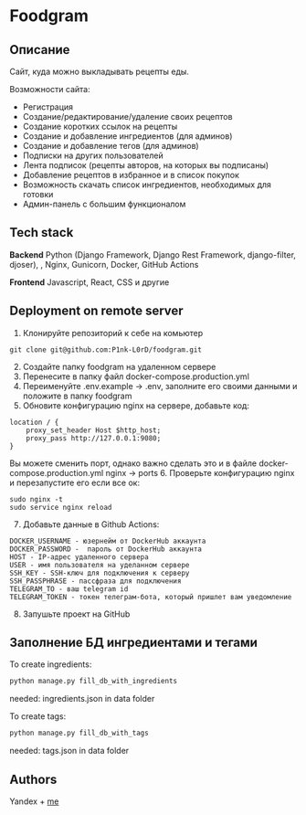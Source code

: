 
# Foodgram

## Описание

Сайт, куда можно выкладывать рецепты еды.

Возможности сайта:

* Регистрация
* Создание/редактирование/удаление своих рецептов
* Создание коротких ссылок на рецепты
* Создание и добавление ингредиентов (для админов)
* Создание и добавление тегов (для админов)
* Подписки на других пользователей
* Лента подписок (рецепты авторов, на которых вы подписаны)
* Добавление рецептов в избранное и в список покупок
* Возможность скачать список ингредиентов, необходимых для готовки
* Админ-панель с большим функционалом

## Tech stack

**Backend**
Python (Django Framework, Django Rest Framework, django-filter, djoser), , Nginx, Gunicorn, Docker, GitHub Actions

**Frontend**
Javascript, React, CSS и другие

## Deployment on remote server

1. Клонируйте репозиторий к себе на комьютер
```
git clone git@github.com:P1nk-L0rD/foodgram.git
```
2. Создайте папку foodgram на удаленном сервере
3. Перенесите в папку файл docker-compose.production.yml
4. Переименуйте .env.example -> .env, заполните его своими данными и положите в папку foodgram
5. Обновите конфигурацию nginx на сервере, добавьте код:
```
location / {
    proxy_set_header Host $http_host;
    proxy_pass http://127.0.0.1:9080;
}
```
Вы можете сменить порт, однако важно сделать это и в файле docker-compose.production.yml nginx -> ports
6. Проверьте конфигурацию nginx и перезапустите его если все ок:
```
sudo nginx -t
sudo service nginx reload
```
7. Добавьте данные в Github Actions:
```
DOCKER_USERNAME - юзернейм от DockerHub аккаунта
DOCKER_PASSWORD -  пароль от DockerHub аккаунта
HOST - IP-адрес удаленного сервера
USER - имя пользователя на уделанном сервере
SSH_KEY - SSH-ключ для подключения к серверу
SSH_PASSPHRASE - пассфраза для подключения
TELEGRAM_TO - ваш telegram id
TELEGRAM_TOKEN - токен телеграм-бота, который пришлет вам уведомление
```

8. Запушьте проект на GitHub

## Заполнение БД ингредиентами и тегами

To create ingredients:

```python
python manage.py fill_db_with_ingredients
```

needed: ingredients.json in data folder

To create tags:

```python
python manage.py fill_db_with_tags
```

needed: tags.json in data folder

## Authors

Yandex + [me](https://github.com/P1nk-L0rD)